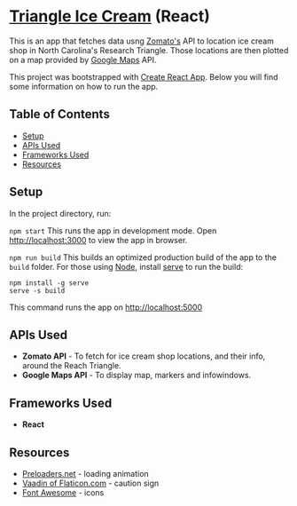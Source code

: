 # [Triangle Ice Cream](https://ziwam.github.io/Triangle-Ice-Cream/) (React)

This is an app that fetches data usng [Zomato's](https://www.zomato.com/) API to location ice cream shop in North Carolina's Research Triangle.
Those locations are then plotted on a map provided by [Google Maps](https://developers.google.com/maps/) API. 

This project was bootstrapped with [Create React App](https://github.com/facebookincubator/create-react-app).
Below you will find some information on how to run the app.

## Table of Contents

- [Setup](#setup)
- [APIs Used](#apis-used)
- [Frameworks Used](#frameworks-used)
- [Resources](#resources)

## Setup

In the project directory, run:

`npm start`
This runs the app in development mode.
Open [http://localhost:3000](http://localhost:3000/) to view the app in browser.

`npm run build`
This builds an optimized production build of the app to the `build` folder.
For those using [Node](https://nodejs.org/), install [serve](https://github.com/zeit/serve) to run the build:

```
npm install -g serve
serve -s build
```

This command runs the app on [http://localhost:5000](http://localhost:5000/)

## APIs Used

- **Zomato API** - To fetch for ice cream shop locations, and their info, around the Reach Triangle.
- **Google Maps API** - To display map, markers and infowindows.

## Frameworks Used

- **React**

## Resources

- [Preloaders.net](https://icons8.com/preloaders/) - loading animation
- [Vaadin of Flaticon.com](https://www.flaticon.com/authors/vaadin) - caution sign
- [Font Awesome](http://fontawesome.io/) - icons